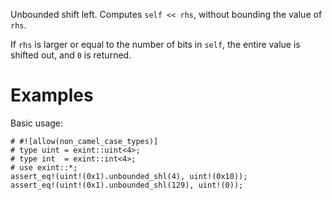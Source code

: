 Unbounded shift left. Computes `self << rhs`, without bounding the value of `rhs`.

If `rhs` is larger or equal to the number of bits in `self`,
the entire value is shifted out, and `0` is returned.

# Examples

Basic usage:

```
# #![allow(non_camel_case_types)]
# type uint = exint::uint<4>;
# type int  = exint::int<4>;
# use exint::*;
assert_eq!(uint!(0x1).unbounded_shl(4), uint!(0x10));
assert_eq!(uint!(0x1).unbounded_shl(129), uint!(0));
```
